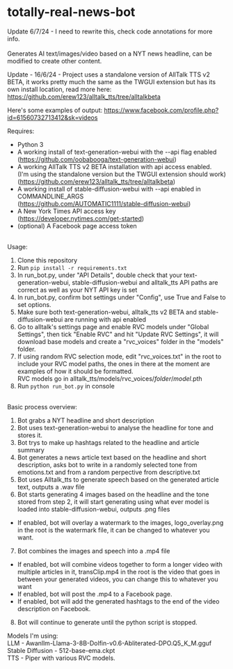 # totally-real-news-bot
Update 6/7/24 - I need to rewrite this, check code annotations for more info.<br><br>
Generates AI text/images/video based on a NYT news headline, can be modified to create other content.

Update - 16/6/24 - Project uses a standalone version of AllTalk TTS v2 BETA, it works pretty much the same as the TWGUI extension but has its own install location, read more here:<br>
https://github.com/erew123/alltalk_tts/tree/alltalkbeta<br>

Here's some examples of output: https://www.facebook.com/profile.php?id=61560732713412&sk=videos

Requires:<br>
- Python 3<br>
- A working install of text-generation-webui with the --api flag enabled<br>(https://github.com/oobabooga/text-generation-webui)<br>
- A working AllTalk TTS v2 BETA installation with api access enabled.<br>(I'm using the standalone version but the TWGUI extension should work)<br>(https://github.com/erew123/alltalk_tts/tree/alltalkbeta)<br>
- A working install of stable-diffusion-webui with  --api enabled in COMMANDLINE_ARGS<br>(https://github.com/AUTOMATIC1111/stable-diffusion-webui)<br>
- A New York Times API access key<br>(https://developer.nytimes.com/get-started)<br>
- (optional) A Facebook page access token<br><br>

Usage:<br>
1. Clone this repository<br>
2. Run `pip install -r requirements.txt`<br>
3. In run_bot.py, under "API Details", double check that your text-generation-webui, stable-diffusion-webui and alltalk_tts API paths are correct as well as your NYT API key is set<br>
4. In run_bot.py, confirm bot settings under "Config", use True and False to set options.
5. Make sure both text-generation-webui, alltalk_tts v2 BETA and stable-diffusion-webui are running with api enabled<br>
6. Go to alltalk's settings page and enable RVC models under "Global Settings", then tick "Enable RVC" and hit "Update RVC Settings", it will download base models and create a "rvc_voices" folder in the "models" folder.
7. If using random RVC selection mode, edit "rvc_voices.txt" in the root to include your RVC model paths, the ones in there at the moment are examples of how it should be formatted.<br>
RVC models go in alltalk_tts/models/rvc_voices/*folder*/*model*.pth<br>
8. Run `python run_bot.py` in console<br><br>

Basic process overview:<br>
1. Bot grabs a NYT headline and short description<br>
2. Bot uses text-generation-webui to analyse the headline for tone and stores it.<br>
3. Bot trys to make up hashtags related to the headline and article summary<br>
4. Bot generates a news article text based on the headline and short description, asks bot to write in a randomly selected tone from emotions.txt and from a random perpective from descriptive.txt<br>
5. Bot uses Alltalk_tts to generate speech based on the generated article text, outputs a .wav file
6. Bot starts generating 4 images based on the headline and the tone stored from step 2, it will start generating using what ever model is loaded into stable-diffusion-webui, outputs .png files<br>
- If enabled, bot will overlay a watermark to the images, logo_overlay.png in the root is the watermark file, it can be changed to whatever you want.<br>
7. Bot combines the images and speech into a .mp4 file<br>
- If enabled, bot will combine videos together to form a longer video with multiple articles in it, transClip.mp4 in the root is the video that goes in between your generated videos, you can change this to whatever you want<br>
- If enabled, bot will post the .mp4 to a Facebook page.<br>
- If enabled, bot will add the generated hashtags to the end of the video description on Facebook.<br>
8. Bot will continue to generate until the python script is stopped.<br>

Models I'm using:<br>
LLM - Awanllm-Llama-3-8B-Dolfin-v0.6-Abliterated-DPO.Q5_K_M.gguf<br>
Stable Diffusion - 512-base-ema.ckpt<br> 
TTS - Piper with various RVC models.<br>
